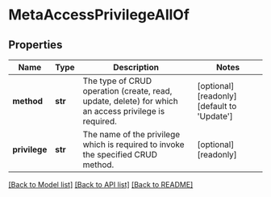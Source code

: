 # MetaAccessPrivilegeAllOf

## Properties
Name | Type | Description | Notes
------------ | ------------- | ------------- | -------------
**method** | **str** | The type of CRUD operation (create, read, update, delete) for which an access privilege is required.   | [optional] [readonly] [default to 'Update']
**privilege** | **str** | The name of the privilege which is required to invoke the specified CRUD method.    | [optional] [readonly] 

[[Back to Model list]](../README.md#documentation-for-models) [[Back to API list]](../README.md#documentation-for-api-endpoints) [[Back to README]](../README.md)


